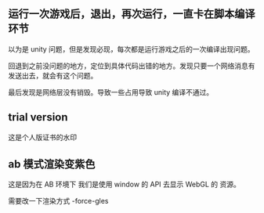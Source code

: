 ## 运行一次游戏后，退出，再次运行，一直卡在脚本编译环节

以为是 unity 问题，但是发现必现，每次都是运行游戏之后的一次编译出现问题。  

回退到之前没问题的地方，定位到具体代码出错的地方。发现只要一个网络消息有发送出去，就会有这个问题。

最后发现是网络层没有销毁。导致一些占用导致 unity 编译不通过。

## trial version

这是个人版证书的水印

## ab 模式渲染变紫色

这是因为在 AB 环境下 我们是使用 window 的 API 去显示 WebGL 的 资源。

需要改一下渲染方式 -force-gles
